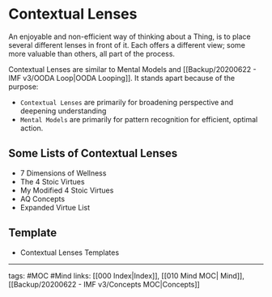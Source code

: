 # Contextual Lenses
An enjoyable and non-efficient way of thinking about a Thing, is to place several different lenses in front of it. Each offers a different view; some more valuable than others, all part of the process.

Contextual Lenses are similar to Mental Models and [[Backup/20200622 - IMF v3/OODA Loop|OODA Looping]]. It stands apart because of the purpose:

- `Contextual Lenses` are primarily for broadening perspective and deepening understanding
- `Mental Models` are primarily for pattern recognition for efficient, optimal action. 

## Some Lists of Contextual Lenses
- 7 Dimensions of Wellness
- The 4 Stoic Virtues
- My Modified 4 Stoic Virtues
- AQ Concepts
- Expanded Virtue List

## Template
- Contextual Lenses Templates

---
tags: #MOC #Mind
links: [[000 Index|Index]], [[010 Mind MOC| Mind]], [[Backup/20200622 - IMF v3/Concepts MOC|Concepts]]

